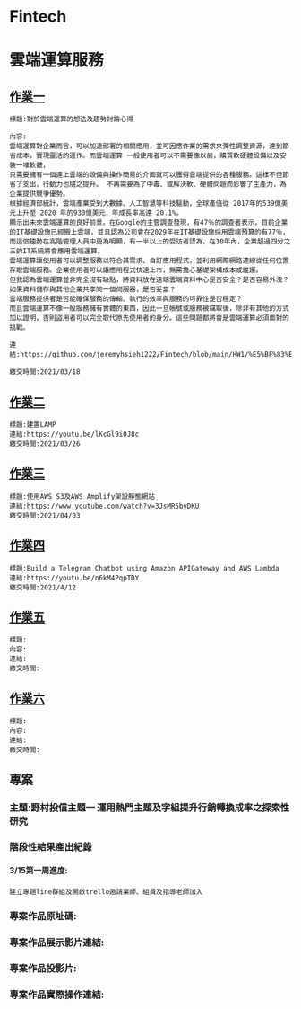 # Fintech
# 雲端運算服務
## [作業一](https://github.com/jeremyhsieh1222/Fintech/blob/main/HW1/%E5%BF%83%E5%BE%971)
    標題:對於雲端運算的想法及趨勢討論心得
    
    內容:
    雲端運算對企業而言，可以加速部署的相關應用，並可因應作業的需求來彈性調整資源，達到節省成本，實現靈活的運作。而雲端運算 一般使用者可以不需要像以前，購買軟硬體設備以及安裝一堆軟體，
    只需要擁有一個連上雲端的設備與操作簡易的介面就可以獲得雲端提供的各種服務。這樣不但節省了支出，行動力也隨之提升。 不再需要為了中毒、或解決軟、硬體問題而影響了生產力，為企業提供競爭優勢。
    根據經濟部統計，雲端產業受到大數據、人工智慧等科技驅動，全球產值從 2017年的539億美元上升至 2020 年的930億美元，年成長率高達 20.1%。
    顯示出未來雲端運算的良好前景。在Google的主管調查發現，有47％的調查者表示，目前企業的IT基礎設施已經搬上雲端，並且認為公司會在2029年在IT基礎設施採用雲端預算的有77％，
    而這個趨勢在高階管理人員中更為明顯，有一半以上的受訪者認為，在10年內，企業超過四分之三的IT系統將會應用雲端運算。
    雲端運算讓使用者可以調整服務以符合其需求、自訂應用程式，並利用網際網路連線從任何位置存取雲端服務。企業使用者可以讓應用程式快速上市，無需擔心基礎架構成本或維護。
    但我認為雲端運算並非完全沒有缺點，將資料放在遠端雲端資料中心是否安全？是否容易外洩？如果資料儲存與其他企業共享同一個伺服器，是否妥當？
    雲端服務提供者是否能確保服務的傳輸、執行的效率與服務的可靠性是否穩定？
    而且雲端運算不像一般服務擁有實體的東西，因此一旦帳號或服務被竊取後，除非有其他的方式加以證明，否則盜用者可以完全取代原先使用者的身分。這些問題都將會是雲端運算必須面對的挑戰。
    
    連結:https://github.com/jeremyhsieh1222/Fintech/blob/main/HW1/%E5%BF%83%E5%BE%971
    
    繳交時間:2021/03/18
## [作業二](https://youtu.be/lKcGl9i0J8c) 
    標題:建置LAMP
    連結:https://youtu.be/lKcGl9i0J8c
    繳交時間:2021/03/26
## [作業三](https://www.youtube.com/watch?v=3JsMR5bvDKU) 
    標題:使用AWS S3及AWS Amplify架設靜態網站
    連結:https://www.youtube.com/watch?v=3JsMR5bvDKU
    繳交時間:2021/04/03
## [作業四](https://youtu.be/n6kM4PqpTDY) 
    標題:Build a Telegram Chatbot using Amazon APIGateway and AWS Lambda
    連結:https://youtu.be/n6kM4PqpTDY
    繳交時間:2021/4/12
## [作業五]() 
    標題:
    內容:
    連結:
    繳交時間:
## [作業六]() 
    標題:
    內容:
    連結:
    繳交時間:    
## 專案
### 主題:野村投信主題一 運用熱門主題及字組提升行銷轉換成率之探索性研究
### 階段性結果產出紀錄
#### 3/15第一周進度:
    建立專題line群組及開啟trello邀請業師、組員及指導老師加入
### 專案作品原址碼:
### 專案作品展示影片連結:
### 專案作品投影片:
### 專案作品實際操作連結:

    
  
